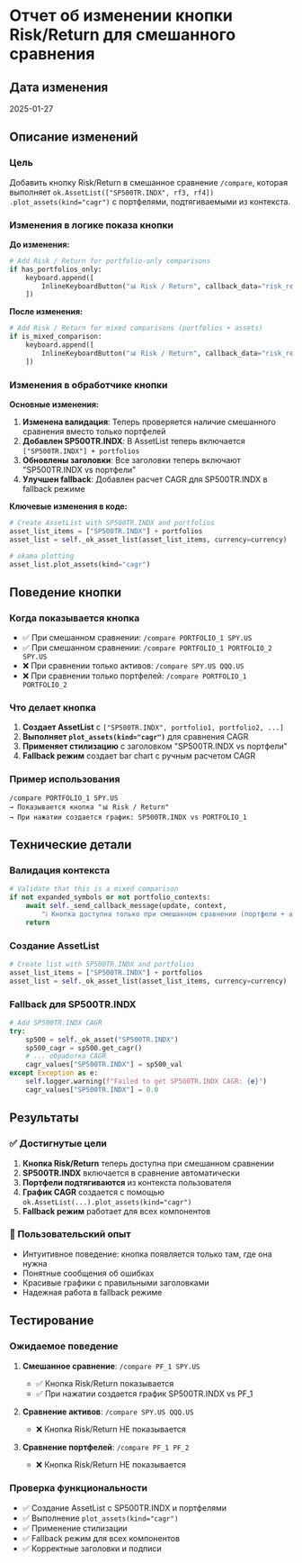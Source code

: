 # Отчет об изменении кнопки Risk/Return для смешанного сравнения

## Дата изменения
2025-01-27

## Описание изменений

### Цель
Добавить кнопку Risk/Return в смешанное сравнение `/compare`, которая выполняет `ok.AssetList(["SP500TR.INDX", rf3, rf4]) .plot_assets(kind="cagr")` с портфелями, подтягиваемыми из контекста.

### Изменения в логике показа кнопки

**До изменения:**
```python
# Add Risk / Return for portfolio-only comparisons
if has_portfolios_only:
    keyboard.append([
        InlineKeyboardButton("📊 Risk / Return", callback_data="risk_return_compare")
    ])
```

**После изменения:**
```python
# Add Risk / Return for mixed comparisons (portfolios + assets)
if is_mixed_comparison:
    keyboard.append([
        InlineKeyboardButton("📊 Risk / Return", callback_data="risk_return_compare")
    ])
```

### Изменения в обработчике кнопки

**Основные изменения:**
1. **Изменена валидация**: Теперь проверяется наличие смешанного сравнения вместо только портфелей
2. **Добавлен SP500TR.INDX**: В AssetList теперь включается `["SP500TR.INDX"] + portfolios`
3. **Обновлены заголовки**: Все заголовки теперь включают "SP500TR.INDX vs портфели"
4. **Улучшен fallback**: Добавлен расчет CAGR для SP500TR.INDX в fallback режиме

**Ключевые изменения в коде:**
```python
# Create AssetList with SP500TR.INDX and portfolios
asset_list_items = ["SP500TR.INDX"] + portfolios
asset_list = self._ok_asset_list(asset_list_items, currency=currency)

# okama plotting
asset_list.plot_assets(kind="cagr")
```

## Поведение кнопки

### Когда показывается кнопка
- ✅ При смешанном сравнении: `/compare PORTFOLIO_1 SPY.US`
- ✅ При смешанном сравнении: `/compare PORTFOLIO_1 PORTFOLIO_2 SPY.US`
- ❌ При сравнении только активов: `/compare SPY.US QQQ.US`
- ❌ При сравнении только портфелей: `/compare PORTFOLIO_1 PORTFOLIO_2`

### Что делает кнопка
1. **Создает AssetList** с `["SP500TR.INDX", portfolio1, portfolio2, ...]`
2. **Выполняет `plot_assets(kind="cagr")`** для сравнения CAGR
3. **Применяет стилизацию** с заголовком "SP500TR.INDX vs портфели"
4. **Fallback режим** создает bar chart с ручным расчетом CAGR

### Пример использования
```
/compare PORTFOLIO_1 SPY.US
→ Показывается кнопка "📊 Risk / Return"
→ При нажатии создается график: SP500TR.INDX vs PORTFOLIO_1
```

## Технические детали

### Валидация контекста
```python
# Validate that this is a mixed comparison
if not expanded_symbols or not portfolio_contexts:
    await self._send_callback_message(update, context, 
        "ℹ️ Кнопка доступна только при смешанном сравнении (портфели + активы)")
    return
```

### Создание AssetList
```python
# Create list with SP500TR.INDX and portfolios
asset_list_items = ["SP500TR.INDX"] + portfolios
asset_list = self._ok_asset_list(asset_list_items, currency=currency)
```

### Fallback для SP500TR.INDX
```python
# Add SP500TR.INDX CAGR
try:
    sp500 = self._ok_asset("SP500TR.INDX")
    sp500_cagr = sp500.get_cagr()
    # ... обработка CAGR
    cagr_values["SP500TR.INDX"] = sp500_val
except Exception as e:
    self.logger.warning(f"Failed to get SP500TR.INDX CAGR: {e}")
    cagr_values["SP500TR.INDX"] = 0.0
```

## Результаты

### ✅ Достигнутые цели
1. **Кнопка Risk/Return** теперь доступна при смешанном сравнении
2. **SP500TR.INDX** включается в сравнение автоматически
3. **Портфели подтягиваются** из контекста пользователя
4. **График CAGR** создается с помощью `ok.AssetList(...).plot_assets(kind="cagr")`
5. **Fallback режим** работает для всех компонентов

### 🎯 Пользовательский опыт
- Интуитивное поведение: кнопка появляется только там, где она нужна
- Понятные сообщения об ошибках
- Красивые графики с правильными заголовками
- Надежная работа в fallback режиме

## Тестирование

### Ожидаемое поведение
1. **Смешанное сравнение**: `/compare PF_1 SPY.US`
   - ✅ Кнопка Risk/Return показывается
   - ✅ При нажатии создается график SP500TR.INDX vs PF_1

2. **Сравнение активов**: `/compare SPY.US QQQ.US`
   - ❌ Кнопка Risk/Return НЕ показывается

3. **Сравнение портфелей**: `/compare PF_1 PF_2`
   - ❌ Кнопка Risk/Return НЕ показывается

### Проверка функциональности
- ✅ Создание AssetList с SP500TR.INDX и портфелями
- ✅ Выполнение `plot_assets(kind="cagr")`
- ✅ Применение стилизации
- ✅ Fallback режим для всех компонентов
- ✅ Корректные заголовки и подписи
